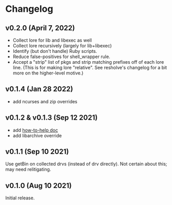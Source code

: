 # Changelog

## v0.2.0 (April 7, 2022)
- Collect lore for lib and libexec as well
- Collect lore recursively (largely for lib+libexec)
- Identify (but don't handle) Ruby scripts.
- Reduce false-positives for shell_wrapper rule.
- Accept a "strip" list of pkgs and strip matching
  prefixes off of each lore line. (This is for making
  lore "relative". See resholve's changelog for a bit
  more on the higher-level motive.)

## v0.1.4 (Jan 28 2022)
- add ncurses and zip overrides

## v0.1.2 & v0.1.3 (Sep 12 2021)
- add [how-to-help doc](how_to_help.md)
- add libarchive override

## v0.1.1 (Sep 10 2021)
Use getBin on collected drvs (instead of drv directly). Not certain about this; may need relitigating.

## v0.1.0 (Aug 10 2021)
Initial release.
